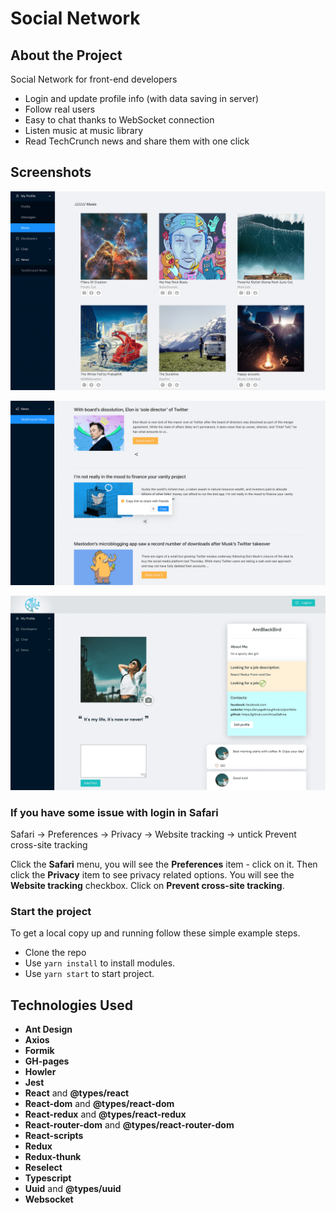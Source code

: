# Social Network

## About the Project
Social Network for front-end developers
- Login and update profile info (with data saving in server)
- Follow real users
- Easy to chat thanks to WebSocket connection 
- Listen music at music library
- Read TechCrunch news and share them with one click

## Screenshots
![Project screenshot](/src/assets/images/screenshots/Screenshot-music.png)

![Project screenshot](/src/assets/images/screenshots/Screenshot-news.png)

![Project screenshot](/src/assets/images/screenshots/Screenshot-profile.png)



### If you have some issue with login in Safari

Safari -> Preferences -> Privacy -> Website tracking -> untick Prevent cross-site tracking

Click the **Safari** menu, you will see the **Preferences** item - click on it. Then click the **Privacy** item to see privacy related options.
You will see the **Website tracking** checkbox. Click on **Prevent cross-site tracking**.

### Start the project
To get a local copy up and running follow these simple example steps.
- Clone the repo
- Use `yarn install` to install modules.
- Use `yarn start` to start project.

## Technologies Used

- **Ant Design** 
- **Axios**
- **Formik**
- **GH-pages**
- **Howler**
- **Jest**
- **React** and **@types/react**
- **React-dom** and **@types/react-dom**
- **React-redux** and **@types/react-redux**
- **React-router-dom** and **@types/react-router-dom**
- **React-scripts** 
- **Redux**
- **Redux-thunk**
- **Reselect**
- **Typescript** 
- **Uuid** and **@types/uuid**
- **Websocket**
